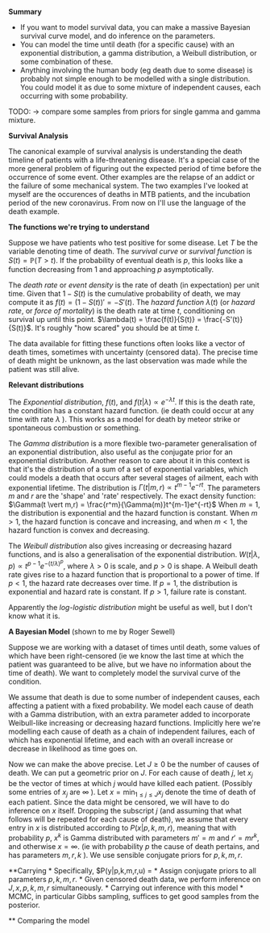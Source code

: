 **Summary**

- If you want to model survival data, you can make a massive Bayesian survival curve model, and do inference on the parameters.
- You can model the time until death (for a specific cause) with an exponential distribution, a gamma distribution, a Weibull distribution, or some combination of these. 
- Anything involving the human body (eg death due to some disease) is probably not simple enough to be modelled with a single distribution. You could model it as due to some mixture of independent causes, each occurring with some probability.

TODO: -> compare some samples from priors for single gamma and gamma mixture.

**Survival Analysis**  

The canonical example of survival analysis is understanding the death timeline of patients with a life-threatening disease. It's a special case of the more general problem of figuring out the expected period of time before the occurrence of some event. Other examples are the relapse of an addict or the failure of some mechanical system. The two examples I've looked at myself are the occurences of deaths in MTB patients, and the incubation period of the new coronavirus. From now on I'll use the language of the death example.

**The functions we're trying to understand**

Suppose we have patients who test positive for some disease. Let $T$ be the variable denoting time of death. The *survival curve* or *survival function* is $S(t) = \mathbb{P}(T > t)$. If the probability of eventual death is $p$, this looks like a function decreasing from 1 and approaching $p$ asymptotically.

The *death rate* or *event density* is the rate of death (in expectation) per unit time. Given that $1 - S(t)$ is the cumulative probability of death, we may compute it as $f(t) = (1 - S(t))' = -S'(t)$. The *hazard function* $\lambda(t)$ (or *hazard rate*, or *force of mortality*) is the death rate at time $t$, conditioning on survival up until this point. $\lambda(t) = \frac{f(t)}{S(t)} = \frac{-S'(t)}{S(t)}$. It's roughly "how scared" you should be at time $t$.

The data available for fitting these functions often looks like a vector of death times, sometimes with uncertainty (censored data). The precise time of death might be unknown, as the last observation was made while the patient was still alive.

**Relevant distributions**

The *Exponential distribution*, $f(t)$, and $f(t \vert \lambda) \propto e^{-\lambda t}$. If this is the death rate, the condition has a constant hazard function. (ie death could occur at any time with rate $\lambda$ ). This works as a model for death by meteor strike or spontaneous combustion or something.

The *Gamma distribution* is a more flexible two-parameter generalisation of an exponential distribution, also useful as the conjugate prior for an exponential distribution. Another reason to care about it in this context is that it's the distribution of a sum of a set of exponential variables, which could models a death that occurs after several stages of ailment, each with exponential lifetime. The distribution is $\Gamma(t \vert m, r) \propto t^{m-1} e^{-rt}$. The parameters $m$ and $r$ are the 'shape' and 'rate' respectively. The exact density function: $\Gamma(t \vert m,r) = \frac{r^m}{\Gamma(m)}t^{m-1}e^{-rt}$ When $m=1$, the distribution is exponential and the hazard function is constant. When $m > 1$, the hazard function is concave and increasing, and when $m < 1$, the hazard function is convex and decreasing. 

The *Weibull distribution* also gives increasing or decreasing hazard functions, and is also a generalisation of the exponential distribution. $W(t \vert \lambda, p) \propto t^{p-1} e^{-(t/\lambda)^p}$, where $\lambda > 0$ is scale, and $p > 0$ is shape. A Weibull death rate gives rise to a hazard function that is proportional to a power of time. If $p < 1$, the hazard rate decreases over time. If $p = 1$, the distribution is exponential and hazard rate is constant. If $p > 1$, failure rate is constant.

Apparently the *log-logistic distribution* might be useful as well, but I don't know what it is.

**A Bayesian Model**
(shown to me by Roger Sewell)

Suppose we are working with a dataset of times until death, some values of which have been right-censored (ie we know the last time at which the patient was guaranteed to be alive, but we have no information about the time of death). We want to completely model the survival curve of the condition. 

We assume that death is due to some number of independent causes, each affecting a patient with a fixed probability. We model each cause of death with a Gamma distribution, with an extra parameter added to incorporate Weibull-like increasing or decreasing hazard functions. Implicitly here we're modelling each cause of death as a chain of independent failures, each of which has exponential lifetime, and each with an overall increase or decrease in likelihood as time goes on.

Now we can make the above precise. Let $J \geq 0$ be the number of causes of death. We can put a geometric prior on $J$. For each cause of death $j$, let $x_j$ be the vector of times at which $j$ would have killed each patient. (Possibly some entries of $x_j$ are $\infty$ ). Let $x = \min_{1 \leq j \leq J}x_j$ denote the time of death of each patient. Since the data might be censored, we will have to do inference on $x$ itself. Dropping the subscript $j$ (and assuming that what follows will be repeated for each cause of death), we assume that every entry in $x$ is distributed according to $P(x \vert p, k, m, r)$, meaning that with probability $p$, $x^k$ is Gamma distributed with parameters $m' = m$ and $r' = mr^k$, and otherwise $x  = \infty$. (ie with probability $p$ the cause of death pertains, and has parameters $m, r, k$ ). We use sensible conjugate priors for $p, k, m, r$. 

**Carrying 
             * Specifically, $P(y|p,k,m,r,u) = 
             * Assign conjugate priors to all parameters $p, k, m, r$.
         * Given censored death data, we perform inference on $J, x, p, k, m, r$ simultaneously.
     * Carrying out inference with this model
         * MCMC, in particular Gibbs sampling, suffices to get good samples from the posterior.

** Comparing the model
